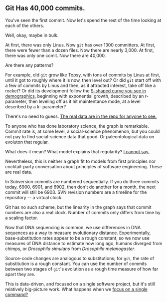 ## Git Has 40,000 commits.

You've seen the first commit. Now let's spend the rest of the time looking at each of the others.

Well, okay, maybe in bulk.

At first, there was only Linus. Now `git` has over 1300 committers.
At first, there were fewer than a dozen files. Now there are nearly 3,000.
At first, there was only one comit. Now there are 40,000.

Are there any patterns?

For example, did `git` grow like Topsy, 
with tons of commits by Linus at first, until it got to roughly where it is now, then level out?
Or did `git` start off with a few of commits by Linus
and then, as it attracted interest, take off like a rocket?
Or did its development follow 
the [S-shaped curve you see in demographics](https://en.wikipedia.org/wiki/R/K_selection_theory),
beginning with exponential growth, described by an r- parameter,
then leveling off as it hit maintentance mode,
at a level described by a k- parameter?

There's no need to guess. [The real data are in the repo for anyone to see.](https://github.com/jsh/git-paleontology/blob/master/talk/cumulative-commits.pdf)

To anyone who has done laboratory science, the graph is remarkable.
Commit rate is, at some level, a social-science phenomenon,
but you could not pay to find social-science data that good.
Or paleontological data on evoluton that regular.

What does it mean? What model explains that regularity?
[I cannot say.](https://en.wikipedia.org/wiki/Hypotheses_non_fingo)

Nevertheless, this is neither a graph fit to models from first principles nor cocktail-party conversation
about principles of software engineering. These are real data.

In Subversion commits are numbered sequentially.
If you do three commits today, 6900, 6901, and 6902, 
then don't do another for a month, the next commit will still be 6903. 
SVN revision numbers are a timeline for the repository -- a virtual clock.

Git has no such scheme, but the linearity in the graph says that commit numbers are also a real clock.
Number of commits only differs from time by a scaling factor.

Now that DNA sequencing is common,
we use differences in DNA sequences as a way to measure evolutionary distance. 
Experimentally, base-substitution rates appear to be a rough constant,
so we now use measures of DNA distance to estimate how long ago,
humans diverged from chimps, or *Drosophila simulans* from *Drosophila melanogaster*.

Source-code changes are analogous to substitutions; for `git`, the rate of substitution is a rough constant.
You can use the number of commits between two stages of `git`'s evolution
as a rough time measure of how far apart they are.

This is data-driven, and focused on a single software project, but it's still relatively big-picture work.
What happens when we [focus on a single command?](https://github.com/jsh/git-paleontology/blob/master/talk/the-ur-git.md)
